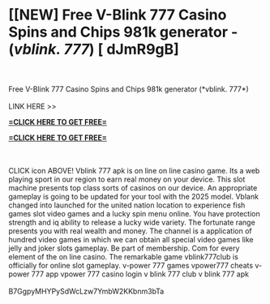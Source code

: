 # [[NEW] Free V-Blink 777 Casino Spins and Chips 981k generator - (*vblink. 777*) [ dJmR9gB]
<br>
<br>Free V-Blink 777 Casino Spins and Chips 981k generator (*vblink. 777*)
<br>
<br>LINK HERE >> 

**[=CLICK HERE TO GET FREE=](https://www.google.com/url?q=https%3A%2F%2Fappbitly.com%2FuxHKU)**


**[=CLICK HERE TO GET FREE=](https://www.google.com/url?q=https%3A%2F%2Fappbitly.com%2FuxHKU)**


<br>
<br>CLICK   icon ABOVE! Vblink 777 apk is on line on line casino game.  Its a web playing sport in our region to earn real money on your device.  This slot machine presents top class sorts of casinos on our device.  An appropriate gameplay is going to be updated for your tool with the 2025 model.  Vblank changed into launched for the united nation location to experience fish games slot video games and a lucky spin menu online.  You have protection strength and iq ability to release a lucky wide variety.  The fortunate range presents you with real wealth and money.  The channel is a application of hundred video games in which we can obtain all special video games like jelly and joker slots gameplay.  Be part of membership.  Com for every element of the on line casino.  The remarkable game vblink777club is officially for online slot gameplay. v-power 777 games vpower777 cheats v-power 777 app vpower 777 casino login v blink 777 club v blink 777 apk
<br>
<br>B7GgpyMHYPySdWcLzw7YmbW2KKbnm3bTa
<br>
